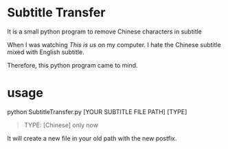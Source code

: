 # Subtitle Transfer
It is a small python program to remove Chinese characters in subtitle

When I was watching *This is us* on my computer. I hate the Chinese subtitle mixed with English subtitle.

Therefore, this python program came to mind.

# usage

python SubtitleTransfer.py [YOUR SUBTITLE FILE PATH] [TYPE]

> TYPE: [Chinese] only now

It will create a new file in your old path with the new postfix.
